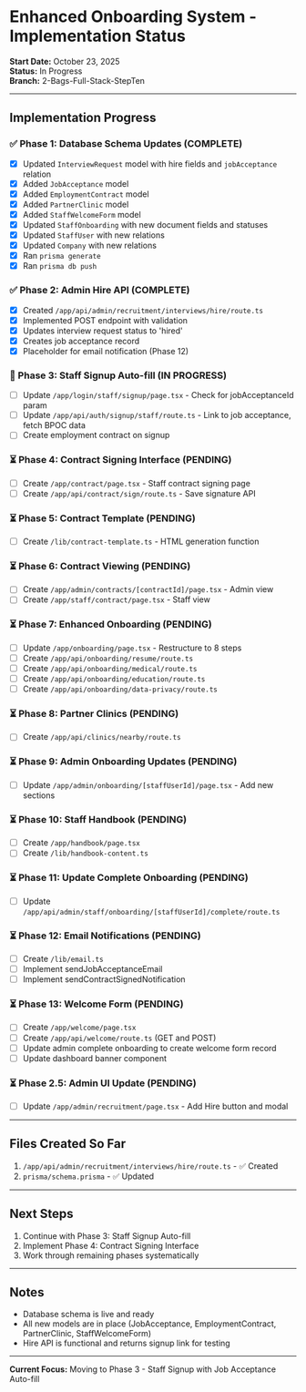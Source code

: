 # Enhanced Onboarding System - Implementation Status

**Start Date:** October 23, 2025  
**Status:** In Progress  
**Branch:** 2-Bags-Full-Stack-StepTen

---

## Implementation Progress

### ✅ Phase 1: Database Schema Updates (COMPLETE)
- [x] Updated `InterviewRequest` model with hire fields and `jobAcceptance` relation
- [x] Added `JobAcceptance` model
- [x] Added `EmploymentContract` model
- [x] Added `PartnerClinic` model
- [x] Added `StaffWelcomeForm` model
- [x] Updated `StaffOnboarding` with new document fields and statuses
- [x] Updated `StaffUser` with new relations
- [x] Updated `Company` with new relations
- [x] Ran `prisma generate`
- [x] Ran `prisma db push`

### ✅ Phase 2: Admin Hire API (COMPLETE)
- [x] Created `/app/api/admin/recruitment/interviews/hire/route.ts`
- [x] Implemented POST endpoint with validation
- [x] Updates interview request status to 'hired'
- [x] Creates job acceptance record
- [x] Placeholder for email notification (Phase 12)

### 🔄 Phase 3: Staff Signup Auto-fill (IN PROGRESS)
- [ ] Update `/app/login/staff/signup/page.tsx` - Check for jobAcceptanceId param
- [ ] Update `/app/api/auth/signup/staff/route.ts` - Link to job acceptance, fetch BPOC data
- [ ] Create employment contract on signup

### ⏳ Phase 4: Contract Signing Interface (PENDING)
- [ ] Create `/app/contract/page.tsx` - Staff contract signing page
- [ ] Create `/app/api/contract/sign/route.ts` - Save signature API

### ⏳ Phase 5: Contract Template (PENDING)
- [ ] Create `/lib/contract-template.ts` - HTML generation function

### ⏳ Phase 6: Contract Viewing (PENDING)
- [ ] Create `/app/admin/contracts/[contractId]/page.tsx` - Admin view
- [ ] Create `/app/staff/contract/page.tsx` - Staff view

### ⏳ Phase 7: Enhanced Onboarding (PENDING)
- [ ] Update `/app/onboarding/page.tsx` - Restructure to 8 steps
- [ ] Create `/app/api/onboarding/resume/route.ts`
- [ ] Create `/app/api/onboarding/medical/route.ts`
- [ ] Create `/app/api/onboarding/education/route.ts`
- [ ] Create `/app/api/onboarding/data-privacy/route.ts`

### ⏳ Phase 8: Partner Clinics (PENDING)
- [ ] Create `/app/api/clinics/nearby/route.ts`

### ⏳ Phase 9: Admin Onboarding Updates (PENDING)
- [ ] Update `/app/admin/onboarding/[staffUserId]/page.tsx` - Add new sections

### ⏳ Phase 10: Staff Handbook (PENDING)
- [ ] Create `/app/handbook/page.tsx`
- [ ] Create `/lib/handbook-content.ts`

### ⏳ Phase 11: Update Complete Onboarding (PENDING)
- [ ] Update `/app/api/admin/staff/onboarding/[staffUserId]/complete/route.ts`

### ⏳ Phase 12: Email Notifications (PENDING)
- [ ] Create `/lib/email.ts`
- [ ] Implement sendJobAcceptanceEmail
- [ ] Implement sendContractSignedNotification

### ⏳ Phase 13: Welcome Form (PENDING)
- [ ] Create `/app/welcome/page.tsx`
- [ ] Create `/app/api/welcome/route.ts` (GET and POST)
- [ ] Update admin complete onboarding to create welcome form record
- [ ] Update dashboard banner component

### ⏳ Phase 2.5: Admin UI Update (PENDING)
- [ ] Update `/app/admin/recruitment/page.tsx` - Add Hire button and modal

---

## Files Created So Far

1. `/app/api/admin/recruitment/interviews/hire/route.ts` - ✅ Created
2. `prisma/schema.prisma` - ✅ Updated

---

## Next Steps

1. Continue with Phase 3: Staff Signup Auto-fill
2. Implement Phase 4: Contract Signing Interface
3. Work through remaining phases systematically

---

## Notes

- Database schema is live and ready
- All new models are in place (JobAcceptance, EmploymentContract, PartnerClinic, StaffWelcomeForm)
- Hire API is functional and returns signup link for testing

---

**Current Focus:** Moving to Phase 3 - Staff Signup with Job Acceptance Auto-fill

